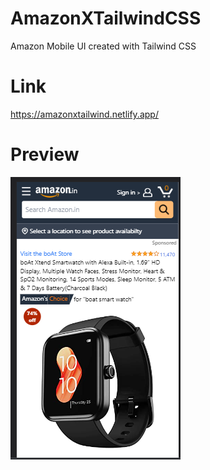 # AmazonXTailwindCSS

Amazon Mobile UI created with Tailwind CSS

# Link

https://amazonxtailwind.netlify.app/

# Preview

![Screenshot](https://github.com/anuragsharma50/AmazonXTailwindCSS/blob/main/static/SS.png)
